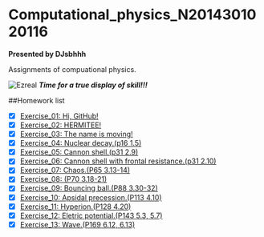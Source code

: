 # Computational_physics_N2014301020116

**Presented by DJsbhhh**

Assignments of compuational physics.

![Ezreal](http://img.miigii.com.tw/Files/Topic/20141016/41d70bbcb463450096b528d57ad50bf3_thumb.jpg)
***Time for a true display of skill!!!***

##Homework list
- [x] [Exercise_01: Hi, GitHub!](https://github.com/djsbhhh/computational_physics_N2014301020116/blob/master/Exercise/Exercise_01:%20Hi,%20GitHub!.md)
- [x] [Exercise_02: HERMITEE!](https://github.com/djsbhhh/computational_physics_N2014301020116/blob/master/Exercise/Exercise_02:%20HERMITEE!)
- [x] [Exercise_03: The name is moving!](https://www.zybuluo.com/djsbhhh/note/512345)
- [x] [Exercise_04: Nuclear decay.(p16 1.5)](https://www.zybuluo.com/djsbhhh/note/522335)
- [x] [Exercise_05: Cannon shell.(p31 2.9)](https://www.zybu�luo.com/djsbhhh/note/533383)
- [x] [Exercise_06: Cannon shell with frontal resistance.(p31 2.10)](https://www.zybuluo.com/djsbhhh/note/542368)
- [x] [Exercise_07: Chaos.(P65 3.13-14)](https://www.zybuluo.com/djsbhhh/note/550031)
- [x] [Exercise_08: (P70 3.18-21)](https://www.zybuluo.com/djsbhhh/note/565906)
- [x] [Exercise_09: Bouncing ball.(P88 3.30-32)](https://www.zybuluo.com/djsbhhh/note/573534)
- [x] [Exercise_10: Apsidal precession.(P113 4.10)](https://www.zybuluo.com/djsbhhh/note/581368)
- [x] [Exercise_11: Hyperion.(P128 4.20)](https://www.zybuluo.com/djsbhhh/note/589837)
- [x] [Exercise_12: Eletric potential.(P143 5.3, 5.7)](https://www.zybuluo.com/djsbhhh/note/597781)
- [x] [Exercise_13: Wave.(P169 6.12, 6.13)](https://www.zybuluo.com/djsbhhh/note/604994)
